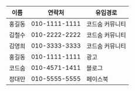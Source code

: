 |이름|연락처|유입경로|
|---|----|------|
|홍길동|010-1111-1111|코드숨 커뮤니티|
|김철수|010-2222-2222|코드숨 커뮤니티|
|김영희|010-3333-3333|코드숨 커뮤니티|
|홍길동|010-1111-1111|광고|
|코드숨|010-4571-1411|블로그|
|정대만|010-5555-5555|페이스북|
